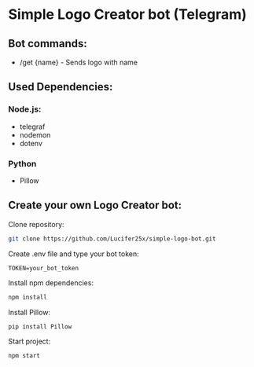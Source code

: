 # Simple Logo Creator bot (Telegram)

## Bot commands:
* /get {name} - Sends logo with name

## Used Dependencies:
### Node.js:
* telegraf
* nodemon
* dotenv
### Python 
* Pillow

## Create your own Logo Creator bot:
Clone repository: 
```sh
git clone https://github.com/Lucifer25x/simple-logo-bot.git
```
Create .env file and type your bot token:
```
TOKEN=your_bot_token
```
Install npm dependencies:
```sh
npm install
```
Install Pillow:
```sh
pip install Pillow
```
Start project:
```sh
npm start
```
